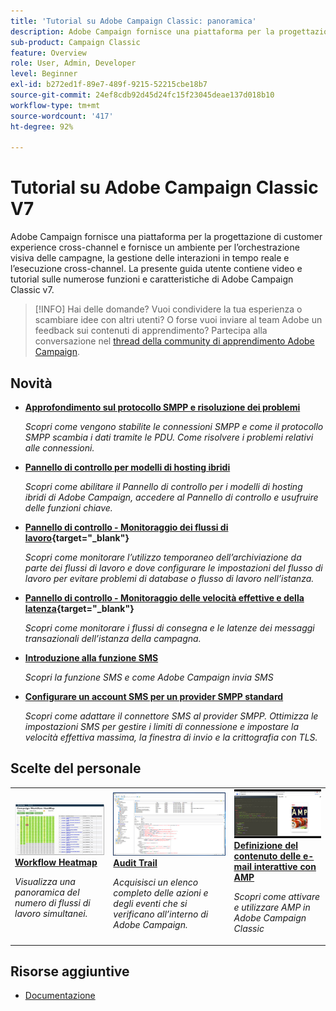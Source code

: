 ```yaml
---
title: 'Tutorial su Adobe Campaign Classic: panoramica'
description: Adobe Campaign fornisce una piattaforma per la progettazione di esperienze cliente cross-channel e un ambiente per l’orchestrazione visiva delle campagne, la gestione delle interazioni in tempo reale e il Cross-channel Execution. Questa guida utente contiene video e tutorial sulle numerose funzioni e caratteristiche di Adobe Campaign Standard.
sub-product: Campaign Classic
feature: Overview
role: User, Admin, Developer
level: Beginner
exl-id: b272ed1f-89e7-489f-9215-52215cbe18b7
source-git-commit: 24ef8cdb92d45d24fc15f23045deae137d018b10
workflow-type: tm+mt
source-wordcount: '417'
ht-degree: 92%

---
```


# Tutorial su Adobe Campaign Classic V7

Adobe Campaign fornisce una piattaforma per la progettazione di customer experience cross-channel e fornisce un ambiente per l’orchestrazione visiva delle campagne, la gestione delle interazioni in tempo reale e l’esecuzione cross-channel. La presente guida utente contiene video e tutorial sulle numerose funzioni e caratteristiche di Adobe Campaign Classic v7.

>[!INFO]
> Hai delle domande? Vuoi condividere la tua esperienza o scambiare idee con altri utenti? O forse vuoi inviare al team Adobe un feedback sui contenuti di apprendimento? Partecipa alla conversazione nel [thread della community di apprendimento Adobe Campaign](https://experienceleaguecommunities.adobe.com:443/t5/adobe-campaign-classic/join-the-discussion-on-adobe-campaign-learning/td-p/419096).

<div id="whats-new-section">

## Novità

* **[Approfondimento sul protocollo SMPP e risoluzione dei problemi](https://experienceleague.adobe.com/docs/campaign-learn/set-up-sms-for-adobe-campaign/smpp-deep-dive-and-troubleshooting.html?lang=it)**

   *Scopri come vengono stabilite le connessioni SMPP e come il protocollo SMPP scambia i dati tramite le PDU. Come risolvere i problemi relativi alle connessioni.*

* **[Pannello di controllo per modelli di hosting ibridi](https://experienceleague.adobe.com/docs/control-panel-learn/tutorials/control-panel-for-hybrid-hosting-models.html?lang=it)**

   *Scopri come abilitare il Pannello di controllo per i modelli di hosting ibridi di Adobe Campaign, accedere al Pannello di controllo e usufruire delle funzioni chiave.*

* **[Pannello di controllo - Monitoraggio dei flussi di lavoro](https://experienceleague.adobe.com/docs/control-panel-learn/tutorials/performance-monitoring/monitor-workflows.html?lang=it){target=&quot;_blank&quot;}**

   *Scopri come monitorare l’utilizzo temporaneo dell’archiviazione da parte dei flussi di lavoro e dove configurare le impostazioni del flusso di lavoro per evitare problemi di database o flusso di lavoro nell’istanza.*

* **[Pannello di controllo - Monitoraggio delle velocità effettive e della latenza](https://experienceleague.adobe.com/docs/control-panel-learn/tutorials/performance-monitoring/monitor-throughputs-and-latency.html?lang=it){target=&quot;_blank&quot;}**

   *Scopri come monitorare i flussi di consegna e le latenze dei messaggi transazionali dell’istanza della campagna.*

* **[Introduzione alla funzione SMS](https://experienceleague.adobe.com/docs/campaign-learn/set-up-sms-for-adobe-campaign/introduction-to-sms.html?lang=it-IT)**

   *Scopri la funzione SMS e come Adobe Campaign invia SMS*

* **[Configurare un account SMS per un provider SMPP standard](https://experienceleague.adobe.com/docs/campaign-learn/set-up-sms-for-adobe-campaign/set-up-account-for-standard-smpp-provider.html?lang=it-IT)**

   *Scopri come adattare il connettore SMS al provider SMPP. Ottimizza le impostazioni SMS per gestire i limiti di connessione e impostare la velocità effettiva massima, la finestra di invio e la crittografia con TLS.*

</div>

<div id="recs-overview-body-1"></div>
<div id="recs-overview-body-2"></div>
<div id="recs-overview-body-3"></div>
<div id="recs-overview-body-4"></div>
<div id="recs-overview-body-5"></div>
<div id="recs-overview-body-6"></div>

<div id="staff-picks-section">

## Scelte del personale

<table>
<tr>
  <td>
    <a href="./monitoring-campaign-classic/workflow-heatmap.md">
      <img alt="Workflow Heatmap (video)" src="./assets/workflow-heatmap.png"/>
    </a>
    <div>
      <a href="./monitoring-campaign-classic/workflow-heatmap.md">
    <strong>Workflow Heatmap</strong>
    </a>
    </div>
    <p>
    <em>Visualizza una panoramica del numero di flussi di lavoro simultanei.</em>
    <p>
  </td>
   <td>
    <a href="./monitoring-campaign-classic/audit-trail.md">
      <img alt="Audit Trail (video)" src="./assets/acc-audit-trail-thumb.png" />
    </a>
    <div>
      <a href="./monitoring-campaign-classic/audit-trail.md">
    <strong>Audit Trail</strong>
    </a>
    </div> 
    <p>
    <em>Acquisisci un elenco completo delle azioni e degli eventi che si verificano all’interno di Adobe Campaign.</em>
    <p>
  </td>
  <td>
    <a href="./sending-messages/email-channel/defining-interactive-email-content-with-amp.md">
      <img alt="Definizione del contenuto delle e-mail interattive con AMP (video)" src="./assets/29940.png" />
    </a>
    <div>
      <a href="./sending-messages/email-channel/defining-interactive-email-content-with-amp.md">
    <strong>Definizione del contenuto delle e-mail interattive con AMP</strong>
    </a>
    </div>
    <p>
    <em>Scopri come attivare e utilizzare AMP in Adobe Campaign Classic </em>
    <p>
  </td>
</tr>
</table>

</div>

## Risorse aggiuntive

* [Documentazione](https://experienceleague.adobe.com/docs/campaign-classic/using/getting-started/starting-with-adobe-campaign/about-adobe-campaign-classic.html?lang=it)
